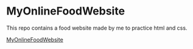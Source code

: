 # MyOnlineFoodWebsite
This repo contains a food website made by me to practice html and css.

[MyOnlineFoodWebsite]( https://siddhantgangwar.github.io/MyOnlineFoodWebsite/)
